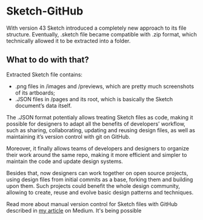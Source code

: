 # Sketch-GitHub

With version 43 Sketch introduced a completely new approach to its file structure. Eventually, .sketch file became compatible with .zip format, which technically allowed it to be extracted into a folder.

## What to do with that?

Extracted Sketch file contains:
* .png files in /images and /previews, which are pretty much screenshots of its artboards;
* .JSON files in /pages and its root, which is basically the Sketch document’s data itself.

The .JSON format potentialy allows treating Sketch files as code, making it possible for designers to adapt all the benefits of developers’ workflow, such as sharing, collaborating, updating and reusing design files, as well as maintaining it’s version control with git on GitHub.

Moreover, it finally allows teams of developers and designers to organize their work around the same repo, making it more efficient and simpler to maintain the code and update design systems.

Besides that, now designers can work together on open source projects, using design files from initial commits as a base, forking them and building upon them. Such projects could benefit the whole design community, allowing to create, reuse and evolve basic design patterns and techniques.

Read more about manual version control for Sketch files with GitHub described in [my article](https://medium.com/@zhurankov/workflows-manual-version-control-for-sketch-files-with-github-df8e04f1571c)
on Medium. It's being possible 
